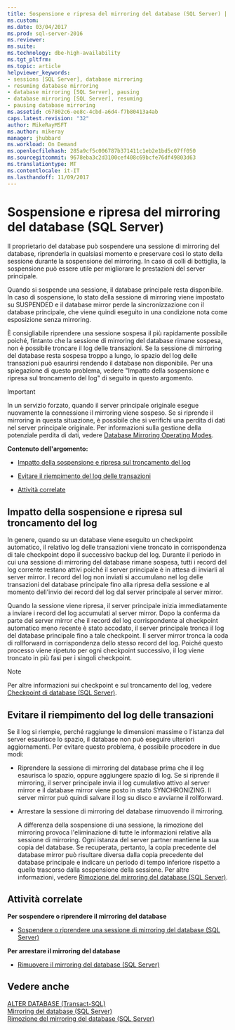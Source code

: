 ```yaml
---
title: Sospensione e ripresa del mirroring del database (SQL Server) | Microsoft Docs
ms.custom: 
ms.date: 03/04/2017
ms.prod: sql-server-2016
ms.reviewer: 
ms.suite: 
ms.technology: dbe-high-availability
ms.tgt_pltfrm: 
ms.topic: article
helpviewer_keywords:
- sessions [SQL Server], database mirroring
- resuming database mirroring
- database mirroring [SQL Server], pausing
- database mirroring [SQL Server], resuming
- pausing database mirroring
ms.assetid: c67802c6-ee8c-4cbd-a6d4-f7b80413a4ab
caps.latest.revision: "32"
author: MikeRayMSFT
ms.author: mikeray
manager: jhubbard
ms.workload: On Demand
ms.openlocfilehash: 285a9cf5c006787b371411c1eb2e1bd5c07ff050
ms.sourcegitcommit: 9678eba3c2d3100cef408c69bcfe76df49803d63
ms.translationtype: MT
ms.contentlocale: it-IT
ms.lasthandoff: 11/09/2017
---
```

# <a name="pausing-and-resuming-database-mirroring-sql-server"></a>Sospensione e ripresa del mirroring del database (SQL Server)
  Il proprietario del database può sospendere una sessione di mirroring del database, riprenderla in qualsiasi momento e preservare così lo stato della sessione durante la sospensione del mirroring. In caso di colli di bottiglia, la sospensione può essere utile per migliorare le prestazioni del server principale.  
  
 Quando si sospende una sessione, il database principale resta disponibile. In caso di sospensione, lo stato della sessione di mirroring viene impostato su SUSPENDED e il database mirror perde la sincronizzazione con il database principale, che viene quindi eseguito in una condizione nota come esposizione senza mirroring.  
  
 È consigliabile riprendere una sessione sospesa il più rapidamente possibile poiché, fintanto che la sessione di mirroring del database rimane sospesa, non è possibile troncare il log delle transazioni. Se la sessione di mirroring del database resta sospesa troppo a lungo, lo spazio del log delle transazioni può esaurirsi rendendo il database non disponibile. Per una spiegazione di questo problema, vedere "Impatto della sospensione e ripresa sul troncamento del log" di seguito in questo argomento.  
  
> [!IMPORTANT]  
>  In un servizio forzato, quando il server principale originale esegue nuovamente la connessione il mirroring viene sospeso. Se si riprende il mirroring in questa situazione, è possibile che si verifichi una perdita di dati nel server principale originale. Per informazioni sulla gestione della potenziale perdita di dati, vedere [Database Mirroring Operating Modes](../../database-engine/database-mirroring/database-mirroring-operating-modes.md).  
  
 **Contenuto dell'argomento:**  
  
-   [Impatto della sospensione e ripresa sul troncamento del log](#EffectOnLogTrunc)  
  
-   [Evitare il riempimento del log delle transazioni](#AvoidFullLog)  
  
-   [Attività correlate](#RelatedTasks)  
  
##  <a name="EffectOnLogTrunc"></a> Impatto della sospensione e ripresa sul troncamento del log  
 In genere, quando su un database viene eseguito un checkpoint automatico, il relativo log delle transazioni viene troncato in corrispondenza di tale checkpoint dopo il successivo backup del log. Durante il periodo in cui una sessione di mirroring del database rimane sospesa, tutti i record del log corrente restano attivi poiché il server principale è in attesa di inviarli al server mirror. I record del log non inviati si accumulano nel log delle transazioni del database principale fino alla ripresa della sessione e al momento dell'invio dei record del log dal server principale al server mirror.  
  
 Quando la sessione viene ripresa, il server principale inizia immediatamente a inviare i record del log accumulati al server mirror. Dopo la conferma da parte del server mirror che il record del log corrispondente al checkpoint automatico meno recente è stato accodato, il server principale tronca il log del database principale fino a tale checkpoint. Il server mirror tronca la coda di rollforward in corrispondenza dello stesso record del log. Poiché questo processo viene ripetuto per ogni checkpoint successivo, il log viene troncato in più fasi per i singoli checkpoint.  
  
> [!NOTE]  
>  Per altre informazioni sui checkpoint e sul troncamento del log, vedere [Checkpoint di database &#40;SQL Server&#41;](../../relational-databases/logs/database-checkpoints-sql-server.md).  
  
##  <a name="AvoidFullLog"></a> Evitare il riempimento del log delle transazioni  
 Se il log si riempie, perché raggiunge le dimensioni massime o l'istanza del server esaurisce lo spazio, il database non può eseguire ulteriori aggiornamenti. Per evitare questo problema, è possibile procedere in due modi:  
  
-   Riprendere la sessione di mirroring del database prima che il log esaurisca lo spazio, oppure aggiungere spazio di log. Se si riprende il mirroring, il server principale invia il log cumulativo attivo al server mirror e il database mirror viene posto in stato SYNCHRONIZING. Il server mirror può quindi salvare il log su disco e avviarne il rollforward.  
  
-   Arrestare la sessione di mirroring del database rimuovendo il mirroring.  
  
     A differenza della sospensione di una sessione, la rimozione del mirroring provoca l'eliminazione di tutte le informazioni relative alla sessione di mirroring. Ogni istanza del server partner mantiene la sua copia del database. Se recuperata, pertanto, la copia precedente del database mirror può risultare diversa dalla copia precedente del database principale e indicare un periodo di tempo inferiore rispetto a quello trascorso dalla sospensione della sessione. Per altre informazioni, vedere [Rimozione del mirroring del database &#40;SQL Server&#41;](../../database-engine/database-mirroring/removing-database-mirroring-sql-server.md).  
  
##  <a name="RelatedTasks"></a> Attività correlate  
 **Per sospendere o riprendere il mirroring del database**  
  
-   [Sospendere o riprendere una sessione di mirroring del database &#40;SQL Server&#41;](../../database-engine/database-mirroring/pause-or-resume-a-database-mirroring-session-sql-server.md)  
  
 **Per arrestare il mirroring del database**  
  
-   [Rimuovere il mirroring del database &#40;SQL Server&#41;](../../database-engine/database-mirroring/remove-database-mirroring-sql-server.md)  
  
## <a name="see-also"></a>Vedere anche  
 [ALTER DATABASE &#40;Transact-SQL&#41;](../../t-sql/statements/alter-database-transact-sql.md)   
 [Mirroring del database &#40;SQL Server&#41;](../../database-engine/database-mirroring/database-mirroring-sql-server.md)   
 [Rimozione del mirroring del database &#40;SQL Server&#41;](../../database-engine/database-mirroring/removing-database-mirroring-sql-server.md)  
  
  
